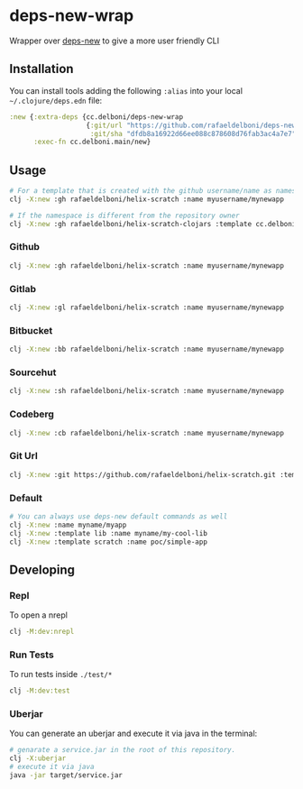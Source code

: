 # deps-new-wrap
Wrapper over [deps-new](https://github.com/seancorfield/deps-new) to give a more user friendly CLI

## Installation
You can install tools adding the following `:alias` into your local `~/.clojure/deps.edn` file:
```clojure
:new {:extra-deps {cc.delboni/deps-new-wrap
                   {:git/url "https://github.com/rafaeldelboni/deps-new-wrap"
                    :git/sha "dfdb8a16922d66ee088c878608d76fab3ac4a7e7"}}
      :exec-fn cc.delboni.main/new}
```

## Usage
```bash
# For a template that is created with the github username/name as namespace
clj -X:new :gh rafaeldelboni/helix-scratch :name myusername/mynewapp

# If the namespace is different from the repository owner
clj -X:new :gh rafaeldelboni/helix-scratch-clojars :template cc.delboni/helix-scratch :name myusername/mynewapp
```

### Github
```bash
clj -X:new :gh rafaeldelboni/helix-scratch :name myusername/mynewapp
```
### Gitlab
```bash
clj -X:new :gl rafaeldelboni/helix-scratch :name myusername/mynewapp
```
### Bitbucket
```bash
clj -X:new :bb rafaeldelboni/helix-scratch :name myusername/mynewapp
```
### Sourcehut
```bash
clj -X:new :sh rafaeldelboni/helix-scratch :name myusername/mynewapp
```
### Codeberg
```bash
clj -X:new :cb rafaeldelboni/helix-scratch :name myusername/mynewapp
```
### Git Url
```bash
clj -X:new :git https://github.com/rafaeldelboni/helix-scratch.git :template :rafaeldelboni/helix-scratch :name myusername/mynewapp
```

### Default
```bash
# You can always use deps-new default commands as well
clj -X:new :name myname/myapp
clj -X:new :template lib :name myname/my-cool-lib
clj -X:new :template scratch :name poc/simple-app
```

## Developing

### Repl
To open a nrepl
```bash
clj -M:dev:nrepl
```

### Run Tests
To run tests inside `./test/*`
```bash
clj -M:dev:test
```

### Uberjar
You can generate an uberjar and execute it via java in the terminal:
```bash
# genarate a service.jar in the root of this repository.
clj -X:uberjar
# execute it via java
java -jar target/service.jar
```
